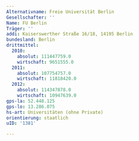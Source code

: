 ```yaml
---
Alternativname: Freie Universität Berlin
Gesellschafter: ''
Name: FU Berlin
Träger: ''
addi: Kaiserswerther Straße 16/18, 14195 Berlin
bundesland: Berlin
drittmittel:
  2010:
    absolut: 111447759.0
    wirtschaft: 9651555.0
  2011:
    absolut: 107754757.0
    wirtschaft: 11818420.0
  2012:
    absolut: 114347878.0
    wirtschaft: 10947639.0
gps-la: 52.448.125
gps-lo: 13.286.075
hs-art: Universitäten (ohne Private)
orientierung: staatlich
uID: '1381'

---
```


